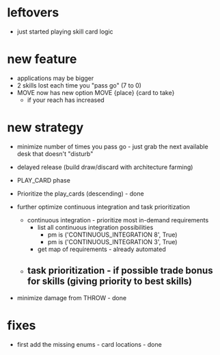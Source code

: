 # leftovers
- just started playing skill card logic 

# new feature
- applications may be bigger
- 2 skills lost each time you "pass go" (7 to 0)
- MOVE now has new option MOVE {place} {card to take} 
  - if your reach has increased 

# new strategy
- minimize number of times you pass go - just grab the next available desk that doesn't "disturb"

- delayed release (build draw/discard with architecture farming)

- PLAY_CARD phase
- Prioritize the play_cards (descending) - done

- further optimize continuous integration and task prioritization 
  - continuous integration - prioritize most in-demand requirements
    - list all continuous integration possibilities 
      - pm is ('CONTINUOUS_INTEGRATION 8', True)
      - pm is ('CONTINUOUS_INTEGRATION 3', True)
    - get map of requirements - already automated 
  - task prioritization - if possible trade bonus for skills (giving priority to best skills)
    - 


- minimize damage from THROW - done 

# fixes

- first add the missing enums - card locations - done 
